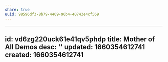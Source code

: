 ```yaml
---
share: true
uuid: 98596df3-8b79-4409-90b4-40743e4cf569
---
```

---
id: vd6zg220uck61e41qv5phdp
title: Mother of All Demos
desc: ''
updated: 1660354612741
created: 1660354612741
---

